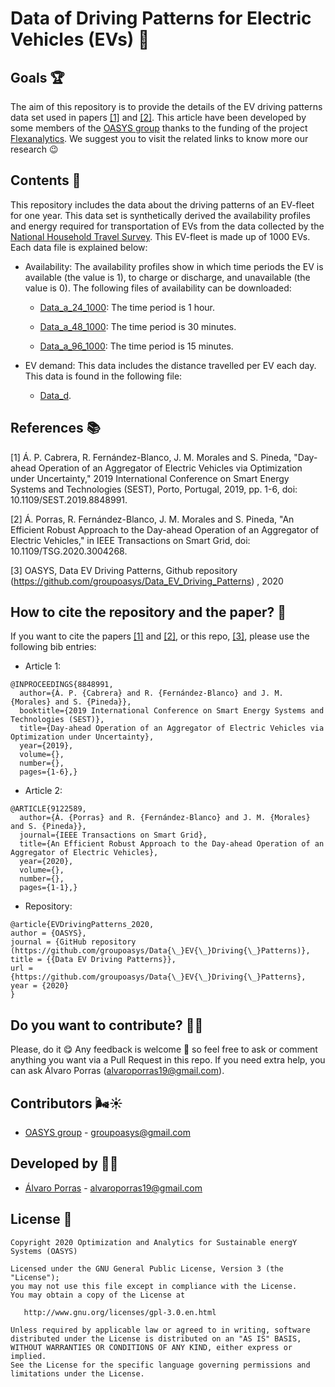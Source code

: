 # Data of Driving Patterns for Electric Vehicles (EVs) 🚗

## Goals 🏆

The aim of this repository is to provide the details of the EV driving patterns data set used in papers [[1]](https://arxiv.org/abs/1908.00787) and [[2]](https://arxiv.org/abs/2002.07021). This article have been developed by some members of the [OASYS group](https://sites.google.com/view/groupoasys/home) thanks to the funding of the project [Flexanalytics](https://groupoasysflexanalytics.readthedocs.io/en/latest/). We suggest you to visit the related links to know more our research 😉

## Contents 🎪

This repository includes the data about the driving patterns of an EV-fleet for one year. This data set is synthetically derived the availability profiles and energy required for transportation of EVs from the data collected by the [National Household Travel Survey](https://nhts.ornl.gov/). This EV-fleet is made up of 1000 EVs. Each data file is explained below: 

- Availability: The availability profiles show in which time periods the EV is available (the value is 1), to charge or discharge, and unavailable (the value is 0). The following files of availability can be downloaded:

    * [Data_a_24_1000](https://drive.google.com/file/d/1ZLeopKk0zuBNjB3ujzY-_40QiXz4DdRS/view?usp=sharing): The time period is 1 hour.
    
    * [Data_a_48_1000](https://drive.google.com/file/d/10uMwUzHm2YRvnNHqr7O7Q2Sk3_N4hlgm/view?usp=sharing): The time period is 30 minutes.
    
    * [Data_a_96_1000](https://drive.google.com/file/d/18yZ81ROMQDjKkjd8qmMyzdU70nYbM62B/view?usp=sharing): The time period is 15 minutes.
    
- EV demand: This data includes the distance travelled per EV each day. This data is found in the following file:

    * [Data_d](https://drive.google.com/file/d/1947OwAF6g8_j_ZhyDTn1Cmh50ALTYnuI/view?usp=sharing).

## References 📚
[1] Á. P. Cabrera, R. Fernández-Blanco, J. M. Morales and S. Pineda, "Day-ahead Operation of an Aggregator of Electric Vehicles via Optimization under Uncertainty," 2019 International Conference on Smart Energy Systems and Technologies (SEST), Porto, Portugal, 2019, pp. 1-6, doi: 10.1109/SEST.2019.8848991.

[2] Á. Porras, R. Fernández-Blanco, J. M. Morales and S. Pineda, "An Efficient Robust Approach to the Day-ahead Operation of an Aggregator of Electric Vehicles," in IEEE Transactions on Smart Grid, doi: 10.1109/TSG.2020.3004268.

[3] OASYS, Data EV Driving Patterns, Github repository (https://github.com/groupoasys/Data_EV_Driving_Patterns) , 2020

## How to cite the repository and the paper? 📝

If you want to cite the papers [[1]](https://ieeexplore.ieee.org/abstract/document/8848991) and [[2]](https://ieeexplore.ieee.org/document/9122589), or this repo, [[3]](https://github.com/groupoasys/Data_DrivingPatterns_EVs), please use the following bib entries:

* Article 1:
```
@INPROCEEDINGS{8848991,
  author={Á. P. {Cabrera} and R. {Fernández-Blanco} and J. M. {Morales} and S. {Pineda}},
  booktitle={2019 International Conference on Smart Energy Systems and Technologies (SEST)}, 
  title={Day-ahead Operation of an Aggregator of Electric Vehicles via Optimization under Uncertainty}, 
  year={2019},
  volume={},
  number={},
  pages={1-6},}
```
* Article 2:
```
@ARTICLE{9122589,
  author={Á. {Porras} and R. {Fernández-Blanco} and J. M. {Morales} and S. {Pineda}},
  journal={IEEE Transactions on Smart Grid}, 
  title={An Efficient Robust Approach to the Day-ahead Operation of an Aggregator of Electric Vehicles}, 
  year={2020},
  volume={},
  number={},
  pages={1-1},}
```
* Repository:
```
@article{EVDrivingPatterns_2020,
author = {OASYS},
journal = {GitHub repository (https://github.com/groupoasys/Data{\_}EV{\_}Driving{\_}Patterns)},
title = {{Data EV Driving Patterns}},
url = {https://github.com/groupoasys/Data{\_}EV{\_}Driving{\_}Patterns},
year = {2020}
}
```
## Do you want to contribute? 🕵️‍♂️
 
 Please, do it 😋 Any feedback is welcome 🤗 so feel free to ask or comment anything you want via a Pull Request in this repo.
 If you need extra help, you can ask Álvaro Porras (alvaroporras19@gmail.com).

 ## Contributors 🌬☀
 
 * [OASYS group](http://oasys.uma.es) -  groupoasys@gmail.com
 
 ## Developed by 👨‍💻
 * [Álvaro Porras](https://www.researchgate.net/profile/Alvaro_Porras_Cabrera2) - alvaroporras19@gmail.com

 ## License 📝
 
    Copyright 2020 Optimization and Analytics for Sustainable energY Systems (OASYS)

    Licensed under the GNU General Public License, Version 3 (the "License");
    you may not use this file except in compliance with the License.
    You may obtain a copy of the License at

       http://www.gnu.org/licenses/gpl-3.0.en.html

    Unless required by applicable law or agreed to in writing, software
    distributed under the License is distributed on an "AS IS" BASIS,
    WITHOUT WARRANTIES OR CONDITIONS OF ANY KIND, either express or implied.
    See the License for the specific language governing permissions and
    limitations under the License.
